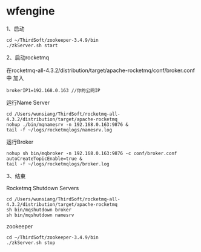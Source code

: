 # wfengine
1、启动

```shell
cd ~/ThirdSoft/zookeeper-3.4.9/bin
./zkServer.sh start
```

2、启动rocketmq

在rocketmq-all-4.3.2/distribution/target/apache-rocketmq/conf/broker.conf 中 加入 

```
brokerIP1=192.168.0.163 //你的公网IP
```

运行Name Server

```shell
cd /Users/wunsiang/ThirdSoft/rocketmq-all-4.3.2/distribution/target/apache-rocketmq
nohup ./bin/mqnamesrv -n 192.168.0.163:9876 &
tail -f ~/logs/rocketmqlogs/namesrv.log
```

运行Broker

```shell
nohup sh bin/mqbroker -n 192.168.0.163:9876 -c conf/broker.conf autoCreateTopicEnable=true &
tail -f ~/logs/rocketmqlogs/broker.log 
```

3、结束

Rocketmq Shutdown Servers

```shell
cd /Users/wunsiang/ThirdSoft/rocketmq-all-4.3.2/distribution/target/apache-rocketmq
sh bin/mqshutdown broker
sh bin/mqshutdown namesrv
```

zookeeper

```
cd ~/ThirdSoft/zookeeper-3.4.9/bin
./zkServer.sh stop
```


